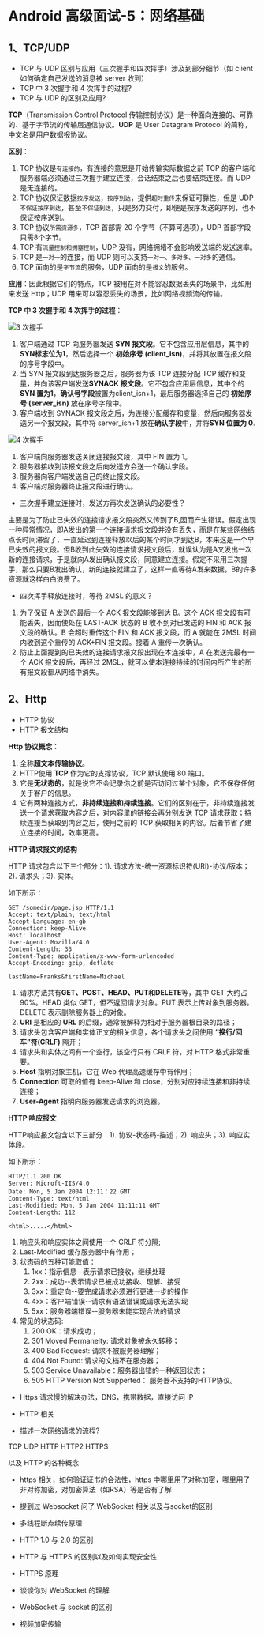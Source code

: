 # Android 高级面试-5：网络基础

## 1、TCP/UDP

- TCP 与 UDP 区别与应用（三次握手和四次挥手）涉及到部分细节（如 client 如何确定自己发送的消息被 server 收到） 
- TCP 中 3 次握手和 4 次挥手的过程?
- TCP 与 UDP 的区别及应用?

**TCP**（Transmission Control Protocol 传输控制协议）是一种面向连接的、可靠的、基于字节流的传输层通信协议。**UDP** 是 User Datagram Protocol 的简称， 中文名是用户数据报协议。

**区别**：

1. TCP 协议是`有连接的`，有连接的意思是开始传输实际数据之前 TCP 的客户端和服务器端必须通过三次握手建立连接，会话结束之后也要结束连接。而 UDP 是无连接的。
2. TCP 协议保证数据`按序发送`，`按序到达`，提供`超时重传`来保证可靠性，但是 UDP `不保证按序到达`，甚至`不保证到达`，只是努力交付，即便是按序发送的序列，也不保证按序送到。
3. TCP 协议`所需资源多`，TCP 首部需 20 个字节（不算可选项），UDP 首部字段只需8个字节。
4. TCP 有`流量控制和拥塞控制`，UDP 没有，网络拥堵不会影响发送端的发送速率。
5. TCP 是`一对一`的连接，而 UDP 则可以支持`一对一、多对多、一对多`的通信。
6. TCP 面向的是`字节流`的服务，UDP 面向的是`报文`的服务。

**应用**：因此根据它们的特点，TCP 被用在对不能容忍数据丢失的场景中，比如用来发送 Http；UDP 用来可以容忍丢失的场景，比如网络视频流的传输。

**TCP 中 3 次握手和 4 次挥手的过程**：

![3 次握手](res/tcp_3_hello.png)

1. 客户端通过 TCP 向服务器发送 **SYN 报文段**。它不包含应用层信息，其中的 **SYN标志位为1**，然后选择一个 **初始序号 (client_isn)**，并将其放置在报文段的序号字段中。
2. 当 SYN 报文段到达服务器之后，服务器为该 TCP 连接分配 TCP 缓存和变量，并向该客户端发送**SYNACK 报文段**。它不包含应用层信息，其中个的 **SYN 置为1**，**确认号字段**被置为client_isn+1，最后服务器选择自己的 **初始序号 (server_isn)** 放在序号字段中。
3. 客户端收到 SYNACK 报文段之后，为连接分配缓存和变量，然后向服务器发送另一个报文段，其中将 server_isn+1 放在**确认字段**中，并将**SYN 位置为 0**.

![4 次挥手](res/tcp_4_bye.png)

1. 客户端向服务器发送关闭连接报文段，其中 FIN 置为 1。
2. 服务器接收到该报文段之后向发送方会送一个确认字段。
3. 服务器向客户端发送自己的终止报文段。
4. 客户端对服务器终止报文段进行确认。

- 三次握手建立连接时，发送方再次发送确认的必要性？

主要是为了防止已失效的连接请求报文段突然又传到了B,因而产生错误。假定出现一种异常情况，即A发出的第一个连接请求报文段并没有丢失，而是在某些网络结 点长时间滞留了，一直延迟到连接释放以后的某个时间才到达B，本来这是一个早已失效的报文段。但B收到此失效的连接请求报文段后，就误认为是A又发出一次 新的连接请求，于是就向A发出确认报文段，同意建立连接。假定不采用三次握手，那么只要B发出确认，新的连接就建立了，这样一直等待A发来数据，B的许多 资源就这样白白浪费了。

- 四次挥手释放连接时，等待 2MSL 的意义？

1. 为了保证 A 发送的最后一个 ACK 报文段能够到达 B。这个 ACK 报文段有可能丢失，因而使处在 LAST-ACK 状态的 B 收不到对已发送的 FIN 和 ACK 报文段的确认。B 会超时重传这个 FIN 和 ACK 报文段，而 A 就能在 2MSL 时间内收到这个重传的 ACK+FIN 报文段。接着 A 重传一次确认。
2. 防止上面提到的已失效的连接请求报文段出现在本连接中，A 在发送完最有一个 ACK 报文段后，再经过 2MSL，就可以使本连接持续的时间内所产生的所有报文段都从网络中消失。

## 2、Http

- HTTP 协议
- HTTP 报文结构

**Http 协议概念**：

1. 全称**超文本传输协议**。
2. HTTP使用 **TCP** 作为它的支撑协议，TCP 默认使用 80 端口。
3. 它是**无状态的**，就是说它不会记录你之前是否访问过某个对象，它不保存任何关于客户的信息。
4. 它有两种连接方式，**非持续连接和持续连接**。它们的区别在于，非持续连接发送一个请求获取内容之后，对内容里的链接会再分别发送 TCP 请求获取；持续连接当获取到内容之后，使用之前的 TCP 获取相关的内容。后者节省了建立连接的时间，效率更高。

**HTTP 请求报文的结构**

HTTP 请求包含以下三个部分：1). 请求方法-统一资源标识符(URI)-协议/版本；2). 请求头；3). 实体。

如下所示：

    GET /somedir/page.jsp HTTP/1.1
    Accept: text/plain; text/html
    Accept-Language: en-gb
    Connection: keep-Alive
    Host: localhost
    User-Agent: Mozilla/4.0
    Content-Length: 33
    Content-Type: application/x-www-form-urlencoded
    Accept-Encoding: gzip, deflate
    
    lastName=Franks&firstName=Michael

1. 请求方法共有**GET、POST、HEAD、PUT和DELETE**等，其中 GET 大约占 90%。HEAD 类似 GET，但不返回请求对象。PUT 表示上传对象到服务器。DELETE 表示删除服务器上的对象。
2. **URI** 是相应的 **URL** 的后缀，通常被解释为相对于服务器根目录的路径；
3. 请求头包含客户端和实体正文的相关信息，各个请求头之间使用 **“换行/回车”符(CRLF)** 隔开；
4. 请求头和实体之间有一个空行，该空行只有 CRLF 符，对 HTTP 格式非常重要。
5. **Host** 指明对象主机，它在 Web 代理高速缓存中有作用；
6. **Connection** 可取的值有 keep-Alive 和 close，分别对应持续连接和非持续连接；
7. **User-Agent** 指明向服务器发送请求的浏览器。

**HTTP 响应报文**

HTTP响应报文包含以下三部分：1). 协议-状态码-描述；2). 响应头；3). 响应实体段。

如下所示：

    HTTP/1.1 200 OK
    Server: Microft-IIS/4.0
    Date: Mon, 5 Jan 2004 12:11：22 GMT
    Content-Type: text/html
    Last-Modified: Mon, 5 Jan 2004 11:11:11 GMT
    Content-Length: 112

    <html>.....</html>

1. 响应头和响应实体之间使用一个 CRLF 符分隔;
2. Last-Modified 缓存服务器中有作用；
3. 状态码的五种可能取值：
	1. 1xx：指示信息--表示请求已接收，继续处理
	2. 2xx：成功--表示请求已被成功接收、理解、接受
	3. 3xx：重定向--要完成请求必须进行更进一步的操作
	4. 4xx：客户端错误--请求有语法错误或请求无法实现
	5. 5xx：服务器端错误--服务器未能实现合法的请求
3. 常见的状态码:
	1. 200 OK：请求成功；
	2. 301 Moved Permanelty: 请求对象被永久转移；
	3. 400 Bad Request: 请求不被服务器理解；
	4. 404 Not Found: 请求的文档不在服务器；
    5. 503 Service Unavailable：服务器出错的一种返回状态；
	6. 505 HTTP Version Not Supperted： 服务器不支持的HTTP协议。

- Https 请求慢的解决办法，DNS，携带数据，直接访问 IP
- HTTP 相关 

- 描述一次网络请求的流程?

TCP UDP HTTP HTTP2 HTTPS

以及 HTTP 的各种概念



- https 相关，如何验证证书的合法性，https 中哪里用了对称加密，哪里用了非对称加密，对加密算法（如RSA）等是否有了解

- 提到过 Websocket 问了 WebSocket 相关以及与socket的区别
- 多线程断点续传原理


- HTTP 1.0 与 2.0 的区别

- HTTP 与 HTTPS 的区别以及如何实现安全性
- HTTPS 原理
- 谈谈你对 WebSocket 的理解
- WebSocket 与 socket 的区别
- 视频加密传输


